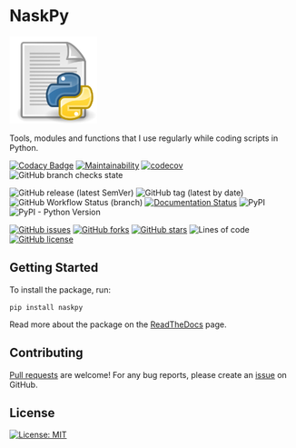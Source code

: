 # NaskPy

<a href="https://github.com/naskio/naskpy"><img src="./docs/_static/logo.png" width="154" alt="naskpy"></a>

Tools, modules and functions that I use regularly while coding scripts in Python.

[![Codacy Badge](https://app.codacy.com/project/badge/Grade/e84b6a32a18e4ae18a51e7bf5956becc)](https://www.codacy.com/gh/naskio/naskpy/dashboard?utm_source=github.com&amp;utm_medium=referral&amp;utm_content=naskio/naskpy&amp;utm_campaign=Badge_Grade)
[![Maintainability](https://api.codeclimate.com/v1/badges/6f79c1172b6dc903377c/maintainability)](https://codeclimate.com/github/naskio/naskpy/maintainability)
[![codecov](https://codecov.io/gh/naskio/naskpy/branch/main/graph/badge.svg?token=7HY2KN5428)](https://codecov.io/gh/naskio/naskpy)
![GitHub branch checks state](https://img.shields.io/github/checks-status/naskio/naskpy/main)

![GitHub release (latest SemVer)](https://img.shields.io/github/v/release/naskio/naskpy)
![GitHub tag (latest by date)](https://img.shields.io/github/v/tag/naskio/naskpy)
![GitHub Workflow Status (branch)](https://img.shields.io/github/workflow/status/naskio/naskpy/Test/main)
[![Documentation Status](https://readthedocs.org/projects/naskpy/badge/?version=latest)](https://naskpy.readthedocs.io/en/latest/?badge=latest)
![PyPI](https://img.shields.io/pypi/v/naskpy)
![PyPI - Python Version](https://img.shields.io/pypi/pyversions/naskpy)

[![GitHub issues](https://img.shields.io/github/issues/naskio/naskpy)](https://github.com/naskio/naskpy/issues)
[![GitHub forks](https://img.shields.io/github/forks/naskio/naskpy)](https://github.com/naskio/naskpy/network)
[![GitHub stars](https://img.shields.io/github/stars/naskio/naskpy)](https://github.com/naskio/naskpy/stargazers)
![Lines of code](https://img.shields.io/tokei/lines/github/naskio/naskpy)
[![GitHub license](https://img.shields.io/github/license/naskio/naskpy)](https://github.com/naskio/naskpy/blob/main/LICENSE)

## Getting Started

To install the package, run:

```shell
pip install naskpy
```

Read more about the package on the [ReadTheDocs](https://naskpy.rtfd.io/) page.

## Contributing

[Pull requests](https://github.com/naskio/naskpy/pulls) are welcome! For any bug reports, please create
an [issue](https://www.github.com/naskio/naskpy/issues) on GitHub.

## License

[![License: MIT](https://img.shields.io/badge/License-MIT-green.svg)](LICENSE)